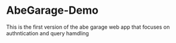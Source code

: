 # AbeGarage-Demo
This is the first version of the abe garage web app that focuses on authntication and query hamdling

